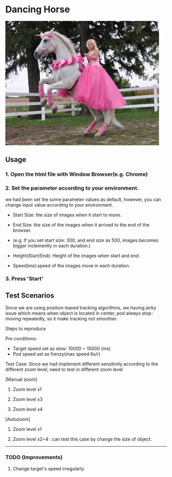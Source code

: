 # Dancing Horse

![Image](myLittlePony.jpeg)

## Usage


### 1. Open the html file with Window Browser(e.g. Chrome)

### 2. Set the parameter according to your environment.  

we had been set the some parameter values as default, however, you can change input value according to your environment.

- Start Size: the size of images when it start to move.

- End Size: the size of the images when it arrived to the end of the browser.
* (e.g. If you set start size: 300, and end size as 500, images becomes bigger inclemently in each duration.)


- Height(Start/End): Height of the images when start and end.

- Speed(ms):speed of the images move in each duration.


### 3. Press 'Start'



## Test Scenarios

Since we are using position-based tracking algorithms, we having jerky issue which means when object is located in center, pod always stop-moving repeatedly, so it make tracking not smoother.


Steps to reproduce

Pre conditions: 
- Target speed set as slow: 10000 ~ 15000 (ms)
- Pod speed set as frenzy(max speed 6s/r)

Test Case: Since we had implement different sensitivity according to the different zoom level, need to test in different zoom level

[Manual zoom]
1. Zoom level x1

2. Zoom level x3

3. Zoom level x4 

[Autozoom]
1. Zoom level x1

2. Zoom level x2~4 : can test this case by change the size of object.






----

### TODO (Improvements)

1. Change target's speed irregularly.

